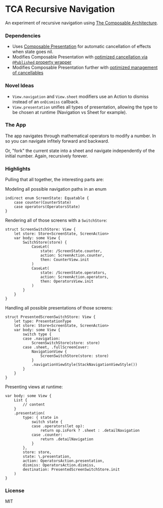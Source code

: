 #  TCA Recursive Navigation

An experiment of recursive navigation using [The Composable Architecture](https://github.com/pointfreeco/swift-composable-architecture).

### Dependencies

* Uses [Composable Presentation](https://github.com/darrarski/swift-composable-presentation) for automatic cancellation of effects when state goes nil.
* Modifies Composable Presentation with [optimized cancellation via `@Published` property wrapper](https://github.com/darrarski/swift-composable-presentation/pull/4)
* Modifies Composable Presentation further with [optimized management of cancellables](https://github.com/rcarver/swift-composable-presentation/pull/1)     

### Novel Ideas

* `View.navigation` and `View.sheet` modifiers use an Action to dismiss instead of an `onDismiss` callback.
* `View.presentation` unifies all types of presentation, allowing the type to be chosen at runtime (Navigation vs Sheet for example). 

### The App

The app navigates through mathematical operators to modify a number. In so you can navigate infitely forward and backward.

Or, "fork" the current state into a sheet and navigate independently of the initial number. Again, recursively forever.

### Highlights

Pulling that all together, the interesting parts are:

Modeling all possible navigation paths in an enum

```lang=swift
indirect enum ScreenState: Equatable {
    case counter(CounterState)
    case operators(OperatorsState)
}
```

Rendering all of those screens with a `SwitchStore`:

```lang=swift
struct ScreenSwitchStore: View {
    let store: Store<ScreenState, ScreenAction>
    var body: some View {
        SwitchStore(store) {
            CaseLet(
                state: /ScreenState.counter,
                action: ScreenAction.counter,
                then: CounterView.init
            )
            CaseLet(
                state: /ScreenState.operators,
                action: ScreenAction.operators,
                then: OperatorsView.init
            )
        }
    }
}
```` 

Handling all possible presentations of those screens:

```lang=swift
struct PresentedScreenSwitchStore: View {
    let type: PresentationType
    let store: Store<ScreenState, ScreenAction>
    var body: some View {
        switch type {
        case .navigation:
            ScreenSwitchStore(store: store)
        case .sheet, .fullScreenCover:
            NavigationView {
                ScreenSwitchStore(store: store)
            }
            .navigationViewStyle(StackNavigationViewStyle())
        }
    }
}
```

Presenting views at runtime:

```lang=swift
var body: some View {
    List {
        // content
    }
    .presentation(
        type: { state in
            switch state {
            case .operators(let op):
                return op.isFork ? .sheet : .detailNavigation
            case .counter:
                return .detailNavigation
            }
        },
        store: store,
        state: \.presentation,
        action: OperatorsAction.presentation,
        dismiss: OperatorsAction.dismiss,
        destination: PresentedScreenSwitchStore.init
    )
}
```

### License 

MIT
